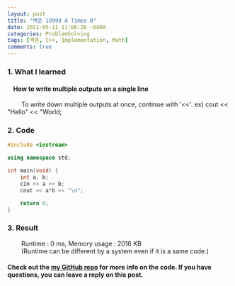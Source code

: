 ```yaml
---
layout: post
title: "백준 10998 A Times B"
date: 2021-05-11 11:08:28 -0400
categories: ProblemSolving
tags: [백준, C++, Implementation, Math]
comments: true
---
```


### 1. What I learned
#### &nbsp;&nbsp;&nbsp;&nbsp;How to write multiple outputs on a single line
&nbsp;&nbsp;&nbsp;&nbsp;&nbsp;&nbsp;&nbsp;&nbsp;To write down multiple outputs at once, continue with '<<'. ex) cout << "Hello" << "World;  

### 2. Code
```cpp
#include <iostream>

using namespace std;

int main(void) {
    int a, b;
    cin >> a >> b;
    cout << a*b << "\n";

    return 0;
}
```

### 3. Result
&nbsp;&nbsp;&nbsp;&nbsp;&nbsp;&nbsp;&nbsp;&nbsp;Runtime : 0 ms, Memory usage : 2016 KB  
&nbsp;&nbsp;&nbsp;&nbsp;&nbsp;&nbsp;&nbsp;&nbsp;(Runtime can be different by a system even if it is a same code.)

#### Check out the [my GitHub repo][hyuk-gh] for more info on the code. If you have questions, you can leave a reply on this post.
[hyuk-gh]: https://github.com/dlgur1994/StudyAlgorithms
